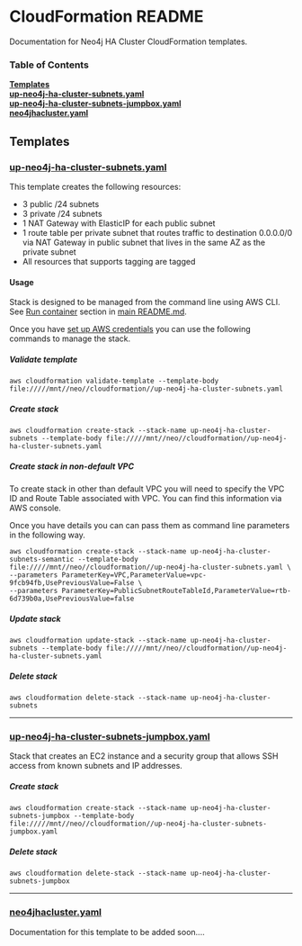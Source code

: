 # CloudFormation README

Documentation for Neo4j HA Cluster CloudFormation templates.

### Table of Contents
**[Templates](#templates)**  
**[up-neo4j-ha-cluster-subnets.yaml](#up-neo4j-ha-cluster-subnetsyaml)**  
**[up-neo4j-ha-cluster-subnets-jumpbox.yaml](#up-neo4j-ha-cluster-subnets-jumpboxyaml)**  
**[neo4jhacluster.yaml](##neo4jhaclusteryaml)**  


## Templates



### [up-neo4j-ha-cluster-subnets.yaml](https://github.com/Financial-Times/up-neo4j-ha-cluster/blob/master/cloudformation/up-neo4j-ha-cluster-subnets.yaml)

This template creates the following resources:

 *  3 public /24 subnets
 *  3 private /24 subnets
 *	1 NAT Gateway with ElasticIP for each public subnet
 *	1 route table per private subnet that routes traffic to destination 0.0.0.0/0 via NAT Gateway in public subnet that lives in the same AZ as the private subnet
 *	All resources that supports tagging are tagged

#### Usage

Stack is designed to be managed from the command line using AWS CLI. See [Run container](https://github.com/Financial-Times/up-neo4j-ha-cluster#run-container) section in [main README.md](https://github.com/Financial-Times/up-neo4j-ha-cluster).

Once you have [set up AWS credentials](http://docs.aws.amazon.com/cli/latest/userguide/cli-chap-getting-started.html) you can use the following commands to manage the stack.

##### Validate template

 `aws cloudformation validate-template --template-body file://///mnt//neo//cloudformation//up-neo4j-ha-cluster-subnets.yaml`

##### Create stack

`aws cloudformation create-stack --stack-name up-neo4j-ha-cluster-subnets --template-body file://///mnt//neo//cloudformation//up-neo4j-ha-cluster-subnets.yaml`

##### Create stack in non-default VPC

To create stack in other than default VPC you will need to specify the VPC ID and Route Table associated with VPC.
You can find this information via AWS console.

Once you have details you can can pass them as command line parameters in the following way.

```
aws cloudformation create-stack --stack-name up-neo4j-ha-cluster-subnets-semantic --template-body file://///mnt//neo//cloudformation//up-neo4j-ha-cluster-subnets.yaml \
--parameters ParameterKey=VPC,ParameterValue=vpc-9fcb94fb,UsePreviousValue=False \
--parameters ParameterKey=PublicSubnetRouteTableId,ParameterValue=rtb-6d739b0a,UsePreviousValue=false
```

##### Update stack

`aws cloudformation update-stack --stack-name up-neo4j-ha-cluster-subnets --template-body file://///mnt//neo//cloudformation//up-neo4j-ha-cluster-subnets.yaml`

##### Delete stack

`aws cloudformation delete-stack --stack-name up-neo4j-ha-cluster-subnets`

---

### [up-neo4j-ha-cluster-subnets-jumpbox.yaml](https://github.com/Financial-Times/up-neo4j-ha-cluster/blob/master/cloudformation/up-neo4j-ha-cluster-subnets-jumpbox.yaml)

Stack that creates an EC2 instance and a security group that allows SSH access from known subnets and IP addresses.

##### Create stack

`aws cloudformation create-stack --stack-name up-neo4j-ha-cluster-subnets-jumpbox --template-body file://///mnt//neo//cloudformation//up-neo4j-ha-cluster-subnets-jumpbox.yaml`

##### Delete stack

`aws cloudformation delete-stack --stack-name up-neo4j-ha-cluster-subnets-jumpbox`

---

### [neo4jhacluster.yaml](https://github.com/Financial-Times/up-neo4j-ha-cluster/blob/master/cloudformation/neo4jhacluster.yaml)

Documentation for this template to be added soon....
